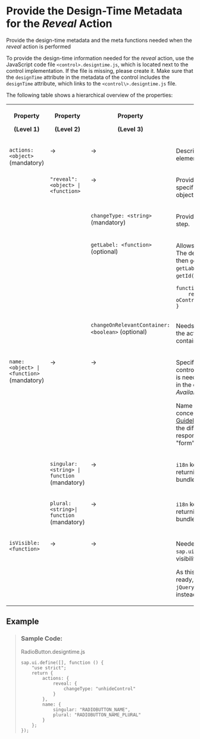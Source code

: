 <!-- loio75db2d1368f145ecae9a058727cfba59 -->

# Provide the Design-Time Metadata for the *Reveal* Action

Provide the design-time metadata and the meta functions needed when the *reveal* action is performed

To provide the design-time information needed for the *reveal* action, use the JavaScript code file `<control>.designtime.js`, which is located next to the control implementation. If the file is missing, please create it. Make sure that the `designTime` attribute in the metadata of the control includes the `designTime` attribute, which links to the `<control\>.designtime.js` file.

The following table shows a hierarchical overview of the properties:


<table>
<tr>
<th valign="top">

Property

\(Level 1\)

</th>
<th valign="top">

Property

\(Level 2\)

</th>
<th valign="top">

Property

\(Level 3\)

</th>
<th valign="top">

Description

</th>
</tr>
<tr>
<td valign="top" rowspan="5">

`actions: <object>` \(mandatory\)

</td>
<td valign="top">

\-\>

</td>
<td valign="top">

\-\>

</td>
<td valign="top">

Describes the actions that can be applied to the element.

</td>
</tr>
<tr>
<td valign="top" rowspan="4">

`"reveal": <object> | <function>`

</td>
<td valign="top">

\-\>

</td>
<td valign="top">

Provides or computes the design-time metadata specific to the *reveal* action for an element as an object with the following properties.

</td>
</tr>
<tr>
<td valign="top">

`changeType: <string>` \(mandatory\)

</td>
<td valign="top">

Provides the value of `changeType` from the previous step.

</td>
</tr>
<tr>
<td valign="top">

`getLabel: <function>` \(optional\)

</td>
<td valign="top">

Allows you to return the label texts of the control. The default implementation tries `getText()`, and then `getLabelText()`. If it's not available, it tries `getLabel().getText()`, then `getTitle()`, and then `getId()`.

```
function(oControl) {
    return oControl.getLabelTextInSpecialControlProperty()
}
```



</td>
</tr>
<tr>
<td valign="top">

`changeOnRelevantContainer: <boolean>` \(optional\)

</td>
<td valign="top">

Needs to be set to `true` if the change handler for the action is implemented on the relevant container.

</td>
</tr>
<tr>
<td valign="top" rowspan="3">

`name:<object> | <function>` \(mandatory\)

</td>
<td valign="top">

\-\>

</td>
<td valign="top">

\-\>

</td>
<td valign="top">

Specify or calculate a meaningful name for the control, which is understandable to key users. This is needed for the *reveal* action to show the names in the context menu: *Add <name in singular\>* and *Available <name in plural\>*.

Name your control based on the general UI concept and follow the [SAP Fiori Design Guidelines](https://experience.sap.com/fiori-design/). Example: Key users don't care about the difference between a smart, mobile, or responsive version of a form - they just call it "form".

</td>
</tr>
<tr>
<td valign="top">

`singular: <string> | function` \(mandatory\)

</td>
<td valign="top">

\-\>

</td>
<td valign="top">

`i18n` key from library resource bundle or function returning the translated text \(if library resource bundles aren't used\).

</td>
</tr>
<tr>
<td valign="top">

`plural: <string>| function` \(mandatory\)

</td>
<td valign="top">

\-\>

</td>
<td valign="top">

`i18n` key from library resource bundle or function returning the translated text \(if library resource bundles aren't used\).

</td>
</tr>
<tr>
<td valign="top">

`isVisible: <function>`

</td>
<td valign="top">

\-\>

</td>
<td valign="top">

\-\>

</td>
<td valign="top">

Needed for elements that aren't derived from `sap.ui.core.Control`. The function returns the visibility of the element.

As this function can be called before the DOM is ready, don't use functions such as `jQuery.is(":visible")`. Use an internal parameter instead.

</td>
</tr>
</table>



<a name="loio75db2d1368f145ecae9a058727cfba59__section_thx_1cs_gyb"/>

## Example

> ### Sample Code:  
> RadioButton.designtime.js
> 
> ```
> sap.ui.define([], function () {
>     "use strict";
>     return {
>         actions: {
>             reveal: {
>                 changeType: "unhideControl"
>             }
>         },
>         name: {
>             singular: "RADIOBUTTON_NAME",
>             plural: "RADIOBUTTON_NAME_PLURAL"
>         }
>     };
> });
> ```

